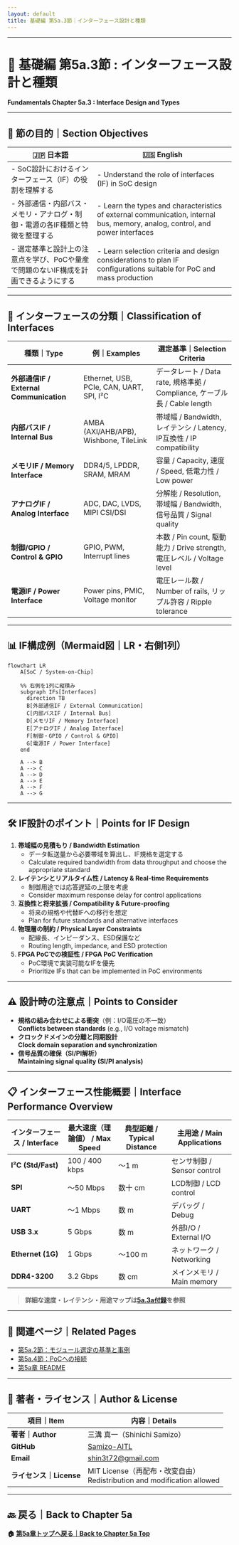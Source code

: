 ```yaml
---
layout: default
title: 基礎編 第5a.3節｜インターフェース設計と種類
---
```


---

# 📘 基礎編 第5a.3節 : インターフェース設計と種類  
**Fundamentals Chapter 5a.3 : Interface Design and Types**

---

## 🎯 節の目的｜Section Objectives

| 🇯🇵 日本語                                                                                  | 🇺🇸 English                                                                                       |
|---------------------------------------------------------------------------------------------|---------------------------------------------------------------------------------------------------|
| - SoC設計におけるインターフェース（IF）の役割を理解する                                     | - Understand the role of interfaces (IF) in SoC design                                           |
| - 外部通信・内部バス・メモリ・アナログ・制御・電源の各IF種類と特徴を整理する                 | - Learn the types and characteristics of external communication, internal bus, memory, analog, control, and power interfaces |
| - 選定基準と設計上の注意点を学び、PoCや量産で問題のないIF構成を計画できるようにする         | - Learn selection criteria and design considerations to plan IF configurations suitable for PoC and mass production |

---

## 🔌 インターフェースの分類｜Classification of Interfaces

| 種類｜Type                  | 例｜Examples                               | 選定基準｜Selection Criteria                  |
|-----------------------------|--------------------------------------------|-----------------------------------------------|
| **外部通信IF / External Communication** | Ethernet, USB, PCIe, CAN, UART, SPI, I²C | データレート / Data rate, 規格準拠 / Compliance, ケーブル長 / Cable length |
| **内部バスIF / Internal Bus**           | AMBA (AXI/AHB/APB), Wishbone, TileLink   | 帯域幅 / Bandwidth, レイテンシ / Latency, IP互換性 / IP compatibility |
| **メモリIF / Memory Interface**         | DDR4/5, LPDDR, SRAM, MRAM                | 容量 / Capacity, 速度 / Speed, 低電力性 / Low power |
| **アナログIF / Analog Interface**       | ADC, DAC, LVDS, MIPI CSI/DSI             | 分解能 / Resolution, 帯域幅 / Bandwidth, 信号品質 / Signal quality |
| **制御/GPIO / Control & GPIO**          | GPIO, PWM, Interrupt lines               | 本数 / Pin count, 駆動能力 / Drive strength, 電圧レベル / Voltage level |
| **電源IF / Power Interface**            | Power pins, PMIC, Voltage monitor        | 電圧レール数 / Number of rails, リップル許容 / Ripple tolerance |

---

## 📊 IF構成例（Mermaid図｜LR・右側1列）

```mermaid
flowchart LR
    A[SoC / System-on-Chip]

    %% 右側を1列に縦積み
    subgraph IFs[Interfaces]
      direction TB
      B[外部通信IF / External Communication]
      C[内部バスIF / Internal Bus]
      D[メモリIF / Memory Interface]
      E[アナログIF / Analog Interface]
      F[制御・GPIO / Control & GPIO]
      G[電源IF / Power Interface]
    end

    A --> B
    A --> C
    A --> D
    A --> E
    A --> F
    A --> G
```

---

## 🛠 IF設計のポイント｜Points for IF Design

1. **帯域幅の見積もり / Bandwidth Estimation**  
   - データ転送量から必要帯域を算出し、IF規格を選定する  
   - Calculate required bandwidth from data throughput and choose the appropriate standard
2. **レイテンシとリアルタイム性 / Latency & Real-time Requirements**  
   - 制御用途では応答遅延の上限を考慮  
   - Consider maximum response delay for control applications
3. **互換性と将来拡張 / Compatibility & Future-proofing**  
   - 将来の規格や代替IFへの移行を想定  
   - Plan for future standards and alternative interfaces
4. **物理層の制約 / Physical Layer Constraints**  
   - 配線長、インピーダンス、ESD保護など  
   - Routing length, impedance, and ESD protection
5. **FPGA PoCでの検証性 / FPGA PoC Verification**  
   - PoC環境で実装可能なIFを優先  
   - Prioritize IFs that can be implemented in PoC environments

---

## ⚠️ 設計時の注意点｜Points to Consider

- **規格の組み合わせによる衝突**（例：I/O電圧の不一致）  
  **Conflicts between standards** (e.g., I/O voltage mismatch)
- **クロックドメインの分離と同期設計**  
  **Clock domain separation and synchronization**
- **信号品質の確保（SI/PI解析）**  
  **Maintaining signal quality (SI/PI analysis)**

---

## 📋 インターフェース性能概要｜Interface Performance Overview

| インターフェース / Interface | 最大速度（理論値） / Max Speed | 典型距離 / Typical Distance | 主用途 / Main Applications |
|-----------------------------|-------------------------------|-----------------------------|----------------------------|
| **I²C (Std/Fast)**           | 100 / 400 kbps                | ～1 m                       | センサ制御 / Sensor control |
| **SPI**                     | ～50 Mbps                     | 数十 cm                     | LCD制御 / LCD control      |
| **UART**                    | ～1 Mbps                      | 数 m                        | デバッグ / Debug           |
| **USB 3.x**                  | 5 Gbps                        | 数 m                        | 外部I/O / External I/O     |
| **Ethernet (1G)**            | 1 Gbps                        | ～100 m                     | ネットワーク / Networking  |
| **DDR4-3200**                | 3.2 Gbps                      | 数 cm                       | メインメモリ / Main memory |

> **詳細な速度・レイテンシ・用途マップは[5a.3a付録](appendix_5a3_interface_speed_map.md)を参照**

---

## 🔗 関連ページ｜Related Pages

- [第5a.2節：モジュール選定の基準と事例](5a.2_module_selection.md)  
- [第5a.4節：PoCへの接続](5a.4_linking_poc.md)  
- [第5a章 README](README.md)  

---

## 👤 著者・ライセンス｜Author & License

| 項目｜Item | 内容｜Details |
|------------|----------------------------|
| **著者｜Author** | 三溝 真一（Shinichi Samizo） |
| **GitHub** | [Samizo-AITL](https://github.com/Samizo-AITL) |
| **Email** | [shin3t72@gmail.com](mailto:shin3t72@gmail.com) |
| **ライセンス｜License** | MIT License（再配布・改変自由）<br>Redistribution and modification allowed |

---

## 🔙 戻る｜Back to Chapter 5a
**🏠 [第5a章トップへ戻る｜Back to Chapter 5a Top](README.md)**
